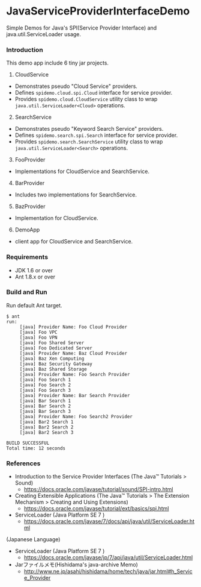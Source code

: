 JavaServiceProviderInterfaceDemo
================================

Simple Demos for Java's SPI(Service Provider Interface) and java.util.ServiceLoader usage.

### Introduction

This demo app include 6 tiny jar projects.

1. CloudService
  * Demonstrates pseudo "Cloud Service" providers.
  * Defines `spidemo.cloud.spi.Cloud` interface for service provider.
  * Provides `spidemo.cloud.CloudService` utility class to wrap `java.util.ServiceLoader<Cloud>` operations.
2. SearchService
  * Demonstrates pseudo "Keyword Search Service" providers.
  * Defines `spidemo.search.spi.Search` interface for service provider.
  * Provides `spidemo.search.SearchService` utility class to wrap `java.util.ServiceLoader<Search>` operations.
3. FooProvider
  * Implementations for CloudService and SearchService.
4. BarProvider
  * Includes two implementations for SearchService.
5. BazProvider
  * Implementation for CloudService.
6. DemoApp
  * client app for CloudService and SearchService.

### Requirements
* JDK 1.6 or over
* Ant 1.8.x or over

### Build and Run

Run default Ant target.

```
$ ant
run:
     [java] Provider Name: Foo Cloud Provider
     [java] Foo VPC
     [java] Foo VPN
     [java] Foo Shared Server
     [java] Foo Dedicated Server
     [java] Provider Name: Baz Cloud Provider
     [java] Baz Xen Computing
     [java] Baz Security Gateway
     [java] Baz Shared Storage
     [java] Provider Name: Foo Search Provider
     [java] Foo Search 1
     [java] Foo Search 2
     [java] Foo Search 3
     [java] Provider Name: Bar Search Provider
     [java] Bar Search 1
     [java] Bar Search 2
     [java] Bar Search 3
     [java] Provider Name: Foo Search2 Provider
     [java] Bar2 Search 1
     [java] Bar2 Search 2
     [java] Bar2 Search 3

BUILD SUCCESSFUL
Total time: 12 seconds
```

### References

* Introduction to the Service Provider Interfaces (The Java™ Tutorials > Sound)
  * https://docs.oracle.com/javase/tutorial/sound/SPI-intro.html
* Creating Extensible Applications (The Java™ Tutorials > The Extension Mechanism > Creating and Using Extensions)
  * https://docs.oracle.com/javase/tutorial/ext/basics/spi.html
* ServiceLoader (Java Platform SE 7 )
  * https://docs.oracle.com/javase/7/docs/api/java/util/ServiceLoader.html

(Japanese Language)

* ServiceLoader (Java Platform SE 7 )
  * https://docs.oracle.com/javase/jp/7/api/java/util/ServiceLoader.html
* Jarファイルメモ(Hishidama's java-archive Memo)
  * http://www.ne.jp/asahi/hishidama/home/tech/java/jar.html#h_Service_Provider


